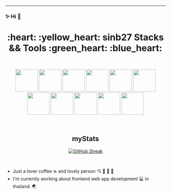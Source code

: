 ---

### :sparkles: Hi :heartbeat:

<div align="center">
  <h1>
 :heart: :yellow_heart: sinb27 Stacks && Tools  :green_heart: :blue_heart:
  </h1>
</div>

&nbsp;&nbsp;&nbsp;

<div align="center" >
<img src="https://cdn.jsdelivr.net/gh/devicons/devicon/icons/svelte/svelte-original.svg" width="70" height="70" />
<img src="https://cdn.jsdelivr.net/gh/devicons/devicon/icons/html5/html5-original.svg" width="70" height="70" />
<img src="https://cdn.jsdelivr.net/gh/devicons/devicon/icons/javascript/javascript-plain.svg" width="70" height="70" />
<img src="https://cdn.jsdelivr.net/gh/devicons/devicon/icons/nodejs/nodejs-original.svg" width="70" height="70" />
<!-- <img src="https://cdn.jsdelivr.net/gh/devicons/devicon/icons/mongodb/mongodb-original.svg" width="70" height="70" /> -->
<img src="https://cdn.jsdelivr.net/gh/devicons/devicon/icons/vuejs/vuejs-original.svg" width="70" height="70" />
<img src="https://cdn.jsdelivr.net/gh/devicons/devicon/icons/bulma/bulma-plain.svg" width="70" height="70" />
<img src="https://cdn.jsdelivr.net/gh/devicons/devicon/icons/tailwindcss/tailwindcss-plain.svg" width="70" height="70" />
<img src="https://cdn.jsdelivr.net/gh/devicons/devicon/icons/postgresql/postgresql-original.svg" width="70" height="70" />
<img src="https://cdn.jsdelivr.net/gh/devicons/devicon/icons/react/react-original.svg" width="70" height="70" />
<img src="https://cdn.jsdelivr.net/gh/devicons/devicon/icons/materialui/materialui-original.svg" width="70" height="70" />
<img src="https://cdn.jsdelivr.net/gh/devicons/devicon/icons/css3/css3-original.svg" width="70" height="70" />
<!-- <img src="https://cdn.jsdelivr.net/gh/devicons/devicon/icons/express/express-original.svg" width="70" height="70" /> -->
</div>          

&nbsp;&nbsp;&nbsp;

<div align="center" >
  <h2>myStats</h2>
<a href="https://git.io/streak-stats"><img src="https://github-readme-streak-stats.herokuapp.com?user=sinb27" alt="GitHub Streak" /></a>
</div>

&nbsp;&nbsp;&nbsp;
 
- Just a lover coffee :coffee: and lovely person :cupid: :moyai: :moyai: :moyai:
- I'm currently working about frontend web app development :computer: in thailand. :earth_asia:

